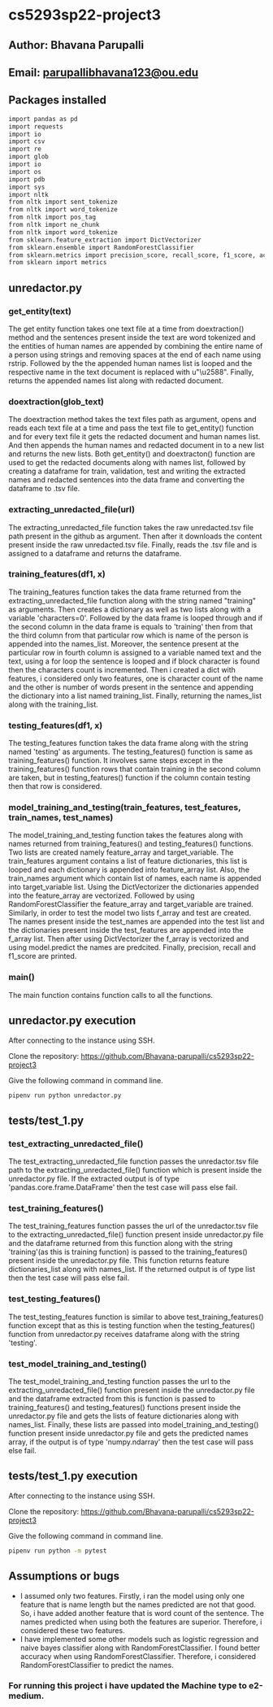 # cs5293sp22-project3
## Author: Bhavana Parupalli
## Email: parupallibhavana123@ou.edu
## Packages installed
```bash 
import pandas as pd
import requests
import io
import csv
import re
import glob
import io
import os
import pdb
import sys
import nltk
from nltk import sent_tokenize
from nltk import word_tokenize
from nltk import pos_tag
from nltk import ne_chunk
from nltk import word_tokenize
from sklearn.feature_extraction import DictVectorizer
from sklearn.ensemble import RandomForestClassifier
from sklearn.metrics import precision_score, recall_score, f1_score, accuracy_score
from sklearn import metrics
```
## unredactor.py
### get_entity(text)
The get entity function takes one text file at a time from doextraction() method and the sentences present inside the text are word tokenized and the entities of human names are appended by combining the entire name of a person using strings and removing spaces at the end of each name using rstrip. Followed by the the appended human names list is looped and the respective name in the text document is replaced with u"\u2588". Finally, returns the appended names list along with redacted document.
### doextraction(glob_text)
The doextraction method takes the text files path as argument, opens and reads each text file at a time and pass the text file to get_entity() function and for every text file it gets the redacted document and human names list. And then appends the human names and redacted document in to a new list and returns the new lists. Both get_entity() and doextracton() function are used to get the redacted documents along with names list, followed by creating a dataframe for train, validation, test and writing the extracted names and redacted sentences into the data frame and converting the dataframe to .tsv file.
### extracting_unredacted_file(url)
The extracting_unredacted_file function takes the raw unredacted.tsv file path present in the github as argument. Then after it downloads the content present inside the raw unredacted.tsv file. Finally, reads the .tsv file and is assigned to a dataframe and returns the dataframe. 
### training_features(df1, x)
The training_features function takes the data frame returned from the extracting_unredacted_file function along with the string named "training" as arguments. Then creates a dictionary as well as two lists along with a variable 'characters=0'. Followed by the data frame is looped through and if the second column in the data frame is equals to 'training' then from that the third column from that particular row which is name of the person is appended into the names_list. Moreover, the sentence present at the particular row in fourth column is assigned to a variable named text and the text, using a for loop the sentence is looped and if block character is found then the characters count is incremented. Then i created a dict with features, i considered only two features, one is character count of the name and the other is number of words present in the sentence and appending the dictionary into a list named training_list. Finally, returning the names_list along with the training_list.
### testing_features(df1, x)
The testing_features function takes the data frame along with the string named 'testing' as arguments. The testing_features() function is same as training_features() function. It involves same steps except in the training_features() function rows that contain training in the second column are taken, but in testing_features() function if the column contain testing then that row is considered.
### model_training_and_testing(train_features, test_features, train_names, test_names)
The model_training_and_testing function takes the features along with names returned from training_features() and testing_features() functions. Two lists are created namely feature_array and target_variable. The train_features argument contains a list of feature dictionaries, this list is looped and each dictionary is appended into feature_array list. Also, the train_names argument which contain list of names, each name is appended into target_variable list. Using the DictVectorizer the dictionaries appended into the feature_array are vectorized. Followed by using RandomForestClassifier the feature_array and target_variable are trained. Similarly, in order to test the model two lists f_array and test are created. The names present inside the test_names are appended into the test list and the dictionaries present inside the test_features are appended into the f_array list. Then after using DictVectorizer the f_array is vectorized and using model.predict the names are predcited. Finally, precision, recall and f1_score are printed.
### main()
The main function contains function calls to all the functions.
## unredactor.py execution
After connecting to the instance using SSH.

Clone the repository: https://github.com/Bhavana-parupalli/cs5293sp22-project3

Give the following command in command line.
```bash
pipenv run python unredactor.py
```
## tests/test_1.py
### test_extracting_unredacted_file()
The test_extracting_unredacted_file function passes the unredactor.tsv file path to the extracting_unredacted_file() function which is present inside the unredactor.py file. If the extracted output is of type 'pandas.core.frame.DataFrame' then the test case will pass else fail.
### test_training_features()
The test_training_features function passes the url of the unredactor.tsv file to the extracting_unredacted_file() function present inside unredactor.py file and the dataframe returned from this function along with the string 'training'(as this is training function) is passed to the training_features() present inside the unredactor.py file. This function returns feature dictionaries_list along with names_list. If the returned output is of type list then the test case will pass else fail.
### test_testing_features()
The test_testing_features function is similar to above test_training_features() function except that as this is testing function when the testing_features() function from unredactor.py receives dataframe along with the string 'testing'.
### test_model_training_and_testing()
The test_model_training_and_testing function passes the url to the extracting_unredacted_file() function present inside the unredactor.py file and the dataframe extracted from this is function is passed to training_features() and testing_features() functions present inside the unredactor.py file and gets the lists of feature dictionaries along with names_list. Finally, these lists are passed into model_training_and_testing() function present inside unredactor.py file and gets the predicted names array, if the output is of type 'numpy.ndarray' then the test case will pass else fail.
## tests/test_1.py execution
After connecting to the instance using SSH.

Clone the repository: https://github.com/Bhavana-parupalli/cs5293sp22-project3

Give the following command in command line.
```bash
pipenv run python -m pytest
```
## Assumptions or bugs
* I assumed only two features. Firstly, i ran the model using only one feature that is name length but the names predicted are not that good. So, i have added another feature that is word count of the sentence. The names predicted when using both the features are superior. Therefore, i considered these two features. 
* I have implemented some other models such as logistic regression and naive bayes classifier along with RandomForestClassifier. I found better accuracy when using RandomForestClassifier. Therefore, i considered RandomForestClassifier to predict the names.
### For running this project i have updated the Machine type to e2-medium.
